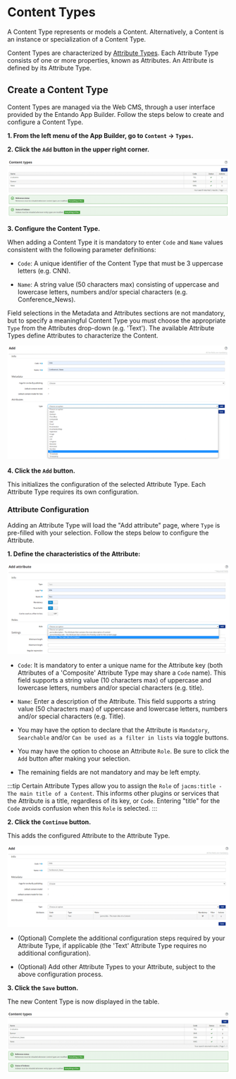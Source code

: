 # Content Types

A Content Type represents or models a Content. Alternatively, a Content is an instance or specialization of a Content Type. 

Content Types are characterized by [Attribute Types](./content-attributes.md). Each Attribute Type consists of one or more properties, known as Attributes. An Attribute is defined by its Attribute Type.

## Create a Content Type

Content Types are managed via the Web CMS, through a user interface provided by the Entando App Builder. Follow the steps below to create and configure a Content Type.

**1. From the left menu of the App Builder, go to `Content` → `Types`.**

**2. Click the `Add` button in the upper right corner.**

![addContentType](./img/content_types1.png)

**3. Configure the Content Type.**

When adding a Content Type it is mandatory to enter `Code` and `Name` values consistent with the following parameter definitions:

- `Code`: A unique identifier of the Content Type that must be 3 uppercase letters (e.g. CNN).

- `Name`: A string value (50 characters max) consisting of uppercase and lowercase letters, numbers and/or special characters (e.g. Conference\_News).

Field selections in the Metadata and Attributes sections are not mandatory, but to specify a meaningful Content Type you must choose the appropriate `Type` from the Attributes drop-down (e.g. 'Text'). The available Attribute Types define Attributes to characterize the Content.

![configureContentType](./img/content_types2.png)

**4. Click the `Add` button.**

This initializes the configuration of the selected Attribute Type. Each Attribute Type requires its own configuration. 

### Attribute Configuration

Adding an Attribute Type will load the "Add attribute" page, where `Type` is pre-filled with your selection. Follow the steps below to configure the Attribute.

**1. Define the characteristics of the Attribute:**

![configureAttributeType](./img/content_types3.png) 

- `Code`: It is mandatory to enter a unique name for the Attribute key (both Attributes of a 'Composite' Attribute Type may share a `Code` name). This field supports a string value (10 characters max) of uppercase and lowercase letters, numbers and/or special characters (e.g. title).

- `Name`: Enter a description of the Attribute. This field supports a string value (50 characters max) of uppercase and lowercase letters, numbers and/or special characters (e.g. Title).

- You may have the option to declare that the Attribute is `Mandatory`, `Searchable` and/or `Can be used as a filter in lists` via toggle buttons.

- You may have the option to choose an Attribute `Role`. Be sure to click the `Add` button after making your selection.  

- The remaining fields are not mandatory and may be left empty.

:::tip
Certain Attribute Types allow you to assign the `Role` of `jacms:title - The main title of a Content`. This informs other plugins or services that the Attribute is a title, regardless of its key, or `Code`. Entering "title" for the `Code` avoids confusion when this `Role` is selected.
:::

**2. Click the `Continue` button.**

This adds the configured Attribute to the Attribute Type.

![modifyContentType](./img/content_types4.png)

- (Optional) Complete the additional configuration steps required by your Attribute Type, if applicable (the 'Text' Attribute Type requires no additional configuration). 

- (Optional) Add other Attribute Types to your Attribute, subject to the above configuration process.


**3. Click the `Save` button.**

The new Content Type is now displayed in the table.

![listedContentType](./img/content_types5.png)